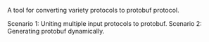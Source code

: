 A tool for converting variety protocols to protobuf protocol.

Scenario 1: Uniting multiple input protocols to protobuf.
Scenario 2: Generating protobuf dynamically.